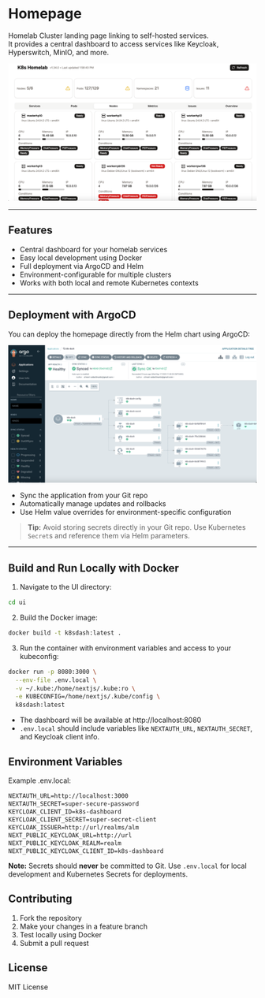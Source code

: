 # Homepage

Homelab Cluster landing page linking to self-hosted services.  
It provides a central dashboard to access services like Keycloak, Hyperswitch, MinIO, and more.

![Homepage](docs/img/homepage.png "Dashboard")

---

## Features

- Central dashboard for your homelab services
- Easy local development using Docker
- Full deployment via ArgoCD and Helm
- Environment-configurable for multiple clusters
- Works with both local and remote Kubernetes contexts

---

## Deployment with ArgoCD

You can deploy the homepage directly from the Helm chart using ArgoCD:

![ArgoCD](docs/img/argo.png "ArgoCD Deployment")

- Sync the application from your Git repo
- Automatically manage updates and rollbacks
- Use Helm value overrides for environment-specific configuration

> **Tip:** Avoid storing secrets directly in your Git repo. Use Kubernetes `Secret`s and reference them via Helm parameters.

---

## Build and Run Locally with Docker
1. Navigate to the UI directory:
```bash
cd ui
```
2. Build the Docker image:
```bash
docker build -t k8sdash:latest .
```
3. Run the container with environment variables and access to your kubeconfig:
```bash
docker run -p 8080:3000 \
  --env-file .env.local \
  -v ~/.kube:/home/nextjs/.kube:ro \
  -e KUBECONFIG=/home/nextjs/.kube/config \
  k8sdash:latest
```
- The dashboard will be available at http://localhost:8080
- `.env.local` should include variables like `NEXTAUTH_URL`, `NEXTAUTH_SECRET`, and Keycloak client info.


## Environment Variables
Example .env.local:
```
NEXTAUTH_URL=http://localhost:3000
NEXTAUTH_SECRET=super-secure-password
KEYCLOAK_CLIENT_ID=k8s-dashboard
KEYCLOAK_CLIENT_SECRET=super-secret-client
KEYCLOAK_ISSUER=http://url/realms/alm
NEXT_PUBLIC_KEYCLOAK_URL=http://url
NEXT_PUBLIC_KEYCLOAK_REALM=realm
NEXT_PUBLIC_KEYCLOAK_CLIENT_ID=k8s-dashboard
```
**Note:** Secrets should **never** be committed to Git. Use `.env.local` for local development and Kubernetes Secrets for deployments.

## Contributing
1. Fork the repository
2. Make your changes in a feature branch
3. Test locally using Docker
4. Submit a pull request

## License
MIT License
